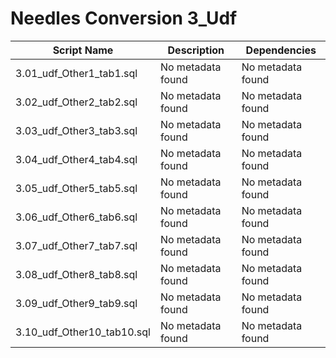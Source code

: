 # Needles Conversion 3_Udf

| Script Name | Description | Dependencies |
|-------------|-------------|-------------|
| 3.01_udf_Other1_tab1.sql | No metadata found | No metadata found |
| 3.02_udf_Other2_tab2.sql | No metadata found | No metadata found |
| 3.03_udf_Other3_tab3.sql | No metadata found | No metadata found |
| 3.04_udf_Other4_tab4.sql | No metadata found | No metadata found |
| 3.05_udf_Other5_tab5.sql | No metadata found | No metadata found |
| 3.06_udf_Other6_tab6.sql | No metadata found | No metadata found |
| 3.07_udf_Other7_tab7.sql | No metadata found | No metadata found |
| 3.08_udf_Other8_tab8.sql | No metadata found | No metadata found |
| 3.09_udf_Other9_tab9.sql | No metadata found | No metadata found |
| 3.10_udf_Other10_tab10.sql | No metadata found | No metadata found |
